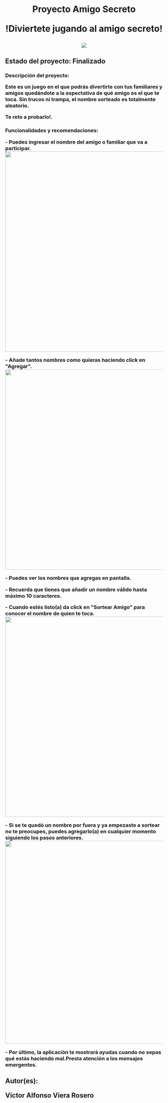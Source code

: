 <h1 align="center"> Proyecto Amigo Secreto 
<p></p>
<p> !Diviertete jugando al amigo secreto!
<p></p>
<img src= "https://github.com/user-attachments/assets/1bbe9264-608f-4a84-b638-2f084e7fee61">
</p>

<h2>Estado del proyecto: Finalizado</h2>
<h3>Descripción del proyecto:
    <p></p>
    <p>Este es un juego en el que podrás divertirte con tus familiares y amigos quedándote a la espectativa de qué amigo es el que te toca.
    Sin trucos ni trampa, el nombre sorteado es totalmente aleatorio. 
    </p>
    <p>Te reto a probarlo!.</p>
</h3>
<p></p>
<h3>
  Funcionalidades y recomendaciones:
  <p></p>
  <p> - Puedes ingresar el nombre del amigo o familiar que va a participar.
      <img width="1359" height="638"  src="https://github.com/user-attachments/assets/92f8381d-5b36-402d-9f67-e64d1bb5108e" /></p>
  <p> - Añade tantos nombres como quieras haciendo click en "Agregar".
      <img width="1359" height="638"  src="https://github.com/user-attachments/assets/d324b37a-e54b-4f8b-b4c0-05806e9b7bae" /></p>
  <p> - Puedes ver los nombres que agregas en pantalla.</p>
  <p> - Recuerda que tienes que añadir un nombre válido hasta máximo 10 caracteres.</p>
  <p> - Cuando estés listo(a) da click en "Sortear Amigo" para conocer el nombre de quien te toca.
      <img width="1343" height="638"  src="https://github.com/user-attachments/assets/799cd039-6e75-4ac4-9d2e-19f25260a979" /></p>
  <p> - Si se te quedó un nombre por fuera y ya empezaste a sortear no te preocupes, puedes agregarlo(a) en cualquier momento siguiendo los pasos anteriores.
      <img width="1335" height="646"  src="https://github.com/user-attachments/assets/2b96b58b-80ec-4250-8ddd-d6606911bf6a" /></p>
  <p> - Por último, la aplicación te mostrará ayudas cuando no sepas qué estás haciendo mal.Presta atención a los mensajes emergentes.</p>
  
</h3>
<p></p>
<p></p>
<h2>Autor(es): <p> Victor Alfonso Viera Rosero</p></h2>
